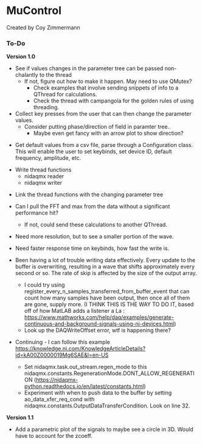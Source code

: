# MuControl
Created by Coy Zimmermann

### To-Do
**Version 1.0**
* See if values changes in the parameter tree can be passed non-chalantly to the thread
    * If not, figure out how to make it happen. May need to use QMutex?
        * Check examples that involve sending snippets of info to a QThread for calculations.
        * Check the thread with campangola for the golden rules of using threading.
* Collect key presses from the user that can then change the parameter values.
    * Consider putting phase/direction of field in paramter tree..
        - Maybe even get fancy with an arrow plot to show direction?
- Get default values from a csv file, parse through a Configuration class. This will enable the user to set keybinds, set device ID, default frequency, amplitude, etc.
* Write thread functions
    * nidaqmx reader
    * nidaqmx writer
- Link the thread functions with the changing parameter tree
- Can I pull the FFT and max from the data without a significant performance hit?
    - If not, could send these calculations to another QThread.
- Need more resolution, but to see a smaller portion of the wave.
- Need faster response time on keybinds, how fast the write is.

- Been having a lot of trouble writing data effectively. Every update to the buffer is overwriting, resulting in a wave that shifts approximately every second or so. The rate of skip is affected by the size of the output array.
    - I could try using register_every_n_samples_transferred_from_buffer_event that can count how many samples have been output, then once all of them are gone, supply more. (I THINK THIS IS THE WAY TO DO IT, based off of how MatLAB adds a listener a La : https://www.mathworks.com/help/daq/examples/generate-continuous-and-background-signals-using-ni-devices.html)
    - Look up the DAQWriteOffset error, wtf is happening there?

- Continuing - I can follow this example https://knowledge.ni.com/KnowledgeArticleDetails?id=kA00Z0000019Mg6SAE&l=en-US
    - Set nidaqmx.task.out_stream.regen_mode to this nidaqmx.constants.RegenerationMode.DONT_ALLOW_REGENERATION (https://nidaqmx-python.readthedocs.io/en/latest/constants.html)
    - Experiment with when to push data to the buffer by setting ao_data_xfer_req_cond with nidaqmx.constants.OutputDataTransferCondition. Look on line 32.






**Version 1.1**
- Add a parametric plot of the signals to maybe see a circle in 3D. Would have to account for the zcoeff.
